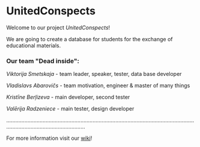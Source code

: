 # UnitedConspects
 
Welcome to our project *UnitedConspects*!

We are going to create a database for students for the exchange of educational materials.

### Our team "Dead inside":

*Viktorija Smetskaja* - team leader, speaker, tester, data base developer

*Vladislavs Abarovičs* - team motivation, engineer & master of many things

*Kristīne Berļizeva* - main developer, second tester

*Valērija Radzeniece* - main tester, design developer

................................................................................................................................................................................

For more information visit our [wiki](https://github.com/krisypon/UnitedConspects/wiki)!
